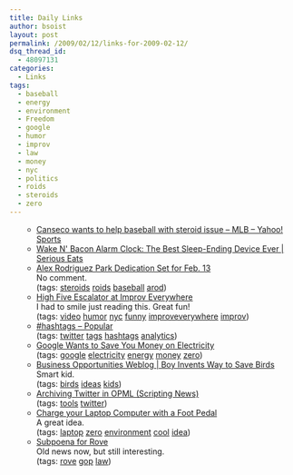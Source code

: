 ```yaml
---
title: Daily Links
author: bsoist
layout: post
permalink: /2009/02/12/links-for-2009-02-12/
dsq_thread_id:
  - 48097131
categories:
  - Links
tags:
  - baseball
  - energy
  - environment
  - Freedom
  - google
  - humor
  - improv
  - law
  - money
  - nyc
  - politics
  - roids
  - steroids
  - zero
---
```

<ul class=\"delicious\"> 

  * <div class=\"delicious-link\"><a href=\"http://sports.yahoo.com/mlb/news?slug=ap-canseco-steroids&prov=ap&type=lgns\">Canseco wants to help baseball with steroid issue &#8211; MLB &#8211; Yahoo! Sports</a></div> 
  * <div class=\"delicious-link\"><a href=\"http://www.seriouseats.com/2008/07/wake-n-bacon-alarm-clock-the-best-sleepending.html\">Wake N' Bacon Alarm Clock: The Best Sleep-Ending Device Ever | Serious Eats</a></div> 
  * <div class=\"delicious-link\"><a href=\"http://hurricanesports.cstv.com/sports/m-basebl/spec-rel/012909aaa.html\">Alex Rodriguez Park Dedication Set for Feb. 13</a></div> <div class=\"delicious-extended\">No comment.</div> <div class=\"delicious-tags\">(tags: <a href=\"http://delicious.com/bsoist/steroids\">steroids</a> <a href=\"http://delicious.com/bsoist/roids\">roids</a> <a href=\"http://delicious.com/bsoist/baseball\">baseball</a> <a href=\"http://delicious.com/bsoist/arod\">arod</a>)</div> 
  * <div class=\"delicious-link\"><a href=\"http://improveverywhere.com/2009/02/09/high-five-escalator/\">High Five Escalator at Improv Everywhere</a></div> <div class=\"delicious-extended\">I had to smile just reading this. Great fun!</div> <div class=\"delicious-tags\">(tags: <a href=\"http://delicious.com/bsoist/video\">video</a> <a href=\"http://delicious.com/bsoist/humor\">humor</a> <a href=\"http://delicious.com/bsoist/nyc\">nyc</a> <a href=\"http://delicious.com/bsoist/funny\">funny</a> <a href=\"http://delicious.com/bsoist/improveverywhere\">improveverywhere</a> <a href=\"http://delicious.com/bsoist/improv\">improv</a>)</div> 
  * <div class=\"delicious-link\"><a href=\"http://hashtags.org/tags/popular\">#hashtags &#8211; Popular</a></div> <div class=\"delicious-tags\">(tags: <a href=\"http://delicious.com/bsoist/twitter\">twitter</a> <a href=\"http://delicious.com/bsoist/tags\">tags</a> <a href=\"http://delicious.com/bsoist/hashtags\">hashtags</a> <a href=\"http://delicious.com/bsoist/analytics\">analytics</a>)</div> 
  * <div class=\"delicious-link\"><a href=\"http://searchengineland.com/google-wants-to-save-you-money-on-electricity-16504\">Google Wants to Save You Money on Electricity</a></div> <div class=\"delicious-tags\">(tags: <a href=\"http://delicious.com/bsoist/google\">google</a> <a href=\"http://delicious.com/bsoist/electricity\">electricity</a> <a href=\"http://delicious.com/bsoist/energy\">energy</a> <a href=\"http://delicious.com/bsoist/money\">money</a> <a href=\"http://delicious.com/bsoist/zero\">zero</a>)</div> 
  * <div class=\"delicious-link\"><a href=\"http://www.business-opportunities.biz/2009/01/27/boy-invents-way-to-save-birds/\">Business Opportunities Weblog | Boy Invents Way to Save Birds</a></div> <div class=\"delicious-extended\">Smart kid.</div> <div class=\"delicious-tags\">(tags: <a href=\"http://delicious.com/bsoist/birds\">birds</a> <a href=\"http://delicious.com/bsoist/ideas\">ideas</a> <a href=\"http://delicious.com/bsoist/kids\">kids</a>)</div> 
  * <div class=\"delicious-link\"><a href=\"http://www.scripting.com/stories/2009/02/04/archivingTwitterInOpml.html\">Archiving Twitter in OPML (Scripting News)</a></div> <div class=\"delicious-tags\">(tags: <a href=\"http://delicious.com/bsoist/tools\">tools</a> <a href=\"http://delicious.com/bsoist/twitter\">twitter</a>)</div> 
  * <div class=\"delicious-link\"><a href=\"http://www.labnol.org/gadgets/charge-laptop-without-electricity/6877/\">Charge your Laptop Computer with a Foot Pedal</a></div> <div class=\"delicious-extended\">A great idea.</div> <div class=\"delicious-tags\">(tags: <a href=\"http://delicious.com/bsoist/laptop\">laptop</a> <a href=\"http://delicious.com/bsoist/zero\">zero</a> <a href=\"http://delicious.com/bsoist/environment\">environment</a> <a href=\"http://delicious.com/bsoist/cool\">cool</a> <a href=\"http://delicious.com/bsoist/idea\">idea</a>)</div> 
  * <div class=\"delicious-link\"><a href=\"http://static1.firedoglake.com/28/files//2009/01/090126-rove-subpoena.pdf\">Subpoena for Rove</a></div> <div class=\"delicious-extended\">Old news now, but still interesting.</div> <div class=\"delicious-tags\">(tags: <a href=\"http://delicious.com/bsoist/rove\">rove</a> <a href=\"http://delicious.com/bsoist/gop\">gop</a> <a href=\"http://delicious.com/bsoist/law\">law</a>)</div> </ul>
